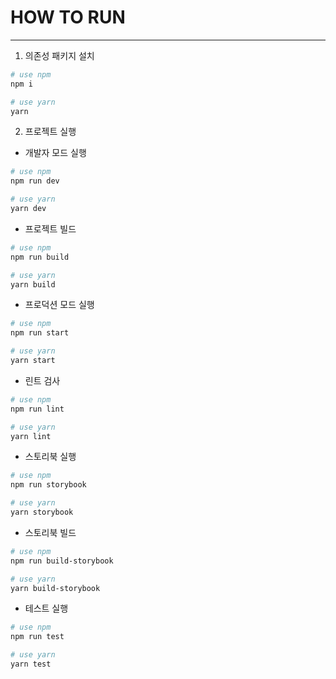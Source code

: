 # HOW TO RUN

---

1. 의존성 패키지 설치

```bash
# use npm
npm i

# use yarn
yarn
```

2. 프로젝트 실행

- 개발자 모드 실행

```bash
# use npm
npm run dev

# use yarn
yarn dev
```

- 프로젝트 빌드

```bash
# use npm
npm run build

# use yarn
yarn build
```

- 프로덕션 모드 실행

```bash
# use npm
npm run start

# use yarn
yarn start
```

- 린트 검사

```bash
# use npm
npm run lint

# use yarn
yarn lint
```

- 스토리북 실행

```bash
# use npm
npm run storybook

# use yarn
yarn storybook
```

- 스토리북 빌드

```bash
# use npm
npm run build-storybook

# use yarn
yarn build-storybook
```

- 테스트 실행

```bash
# use npm
npm run test

# use yarn
yarn test
```
